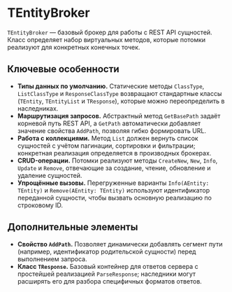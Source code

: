 # TEntityBroker

`TEntityBroker` — базовый брокер для работы с REST API сущностей. Класс определяет набор виртуальных методов, которые потомки реализуют для конкретных конечных точек.

## Ключевые особенности

- **Типы данных по умолчанию.** Статические методы `ClassType`, `ListClassType` и `ResponseClassType` возвращают стандартные классы (`TEntity`, `TEntityList` и `TResponse`), которые можно переопределить в наследниках.
- **Маршрутизация запросов.** Абстрактный метод `GetBasePath` задаёт корневой путь REST API, а `GetPath` автоматически добавляет значение свойства `AddPath`, позволяя гибко формировать URL.
- **Работа с коллекциями.** Метод `List` должен вернуть список сущностей с учётом пагинации, сортировки и фильтрации; конкретная реализация определяется в производных брокерах.
- **CRUD-операции.** Потомки реализуют методы `CreateNew`, `New`, `Info`, `Update` и `Remove`, отвечающие за создание, чтение, обновление и удаление сущностей.
- **Упрощённые вызовы.** Перегруженные варианты `Info(AEntity: TEntity)` и `Remove(AEntity: TEntity)` используют идентификатор переданной сущности, чтобы вызвать основную реализацию по строковому ID.

## Дополнительные элементы

- **Свойство `AddPath`.** Позволяет динамически добавлять сегмент пути (например, идентификатор родительской сущности) перед выполнением запроса.
- **Класс `TResponse`.** Базовый контейнер для ответов сервера с простейшей реализацией `ParseResponse`; наследники могут расширять его для разбора специфичных форматов ответов.
